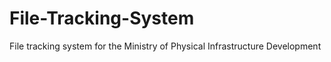 # File-Tracking-System
File tracking system for the Ministry of Physical Infrastructure Development
